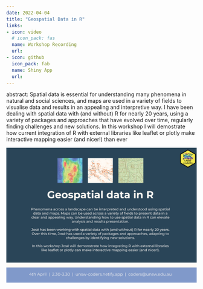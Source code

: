 ```yaml
---
date: 2022-04-04
title: "Geospatial Data in R" 
links:
- icon: video
  # icon_pack: fas
  name: Workshop Recording 
  url: 
- icon: github
  icon_pack: fab
  name: Shiny App
  url:
---  
```

abstract: Spatial data is essential for understanding many phenomena in natural and social sciences, and maps are used in a variety of fields to visualise data and results in an appealing and interpretive way. I have been dealing with spatial data with (and without) R for nearly 20 years, using a variety of packages and approaches that have evolved over time, regularly finding challenges and new solutions. In this workshop I will demostrate how current integration of R with external libraries like leaflet or plotly make interactive mapping easier (and nicer!) than ever

<img src="geospatial_flyer.png" width=1450 style = "margin-left: 0px; margin-right: 0px; float:right;" >

